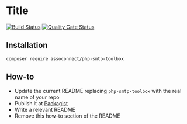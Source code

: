 # Title

[![Build Status](https://github.com/assoconnect/php-smtp-toolbox/actions/workflows/build.yml/badge.svg)](https://github.com/assoconnect/php-smtp-toolbox/actions/workflows/build.yml)
[![Quality Gate Status](https://sonarcloud.io/api/project_badges/measure?project=assoconnect_php-smtp-toolbox&metric=alert_status)](https://sonarcloud.io/dashboard?id=assoconnect_php-smtp-toolbox)

## Installation

```
composer require assoconnect/php-smtp-toolbox
```

## How-to

* Update the current README replacing `php-smtp-toolbox` with the real name of your repo
* Publish it at [Packagist](https://packagist.org/packages/submit)
* Write a relevant README
* Remove this how-to section of the README
